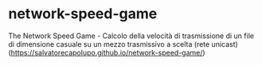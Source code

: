 # network-speed-game
The Network Speed Game - Calcolo della velocità di trasmissione di un file di dimensione casuale su un mezzo trasmissivo a scelta (rete unicast)
(https://salvatorecapolupo.github.io/network-speed-game/)
